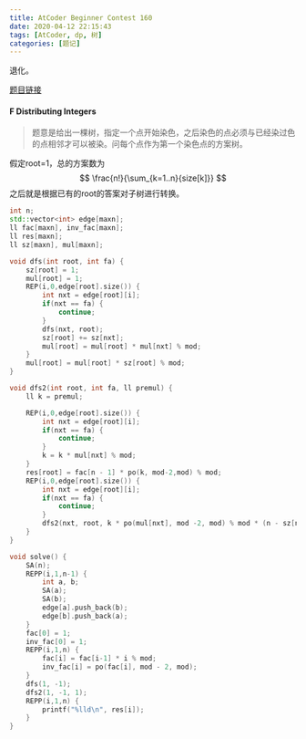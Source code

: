 ```yaml
---
title: AtCoder Beginner Contest 160
date: 2020-04-12 22:15:43
tags: [AtCoder, dp, 树]
categories: [题记]
---
```


退化。

<!--more-->

[题目链接](https://atcoder.jp/contests/abc160)

#### F Distributing Integers

> 题意是给出一棵树，指定一个点开始染色，之后染色的点必须与已经染过色的点相邻才可以被染。问每个点作为第一个染色点的方案树。

假定root=1，总的方案数为
$$
\frac{n!}{\sum_{k=1..n}{size[k]}}
$$
之后就是根据已有的root的答案对子树进行转换。

```C++
int n;
std::vector<int> edge[maxn];
ll fac[maxn], inv_fac[maxn];
ll res[maxn];
ll sz[maxn], mul[maxn];

void dfs(int root, int fa) {
    sz[root] = 1;
    mul[root] = 1;
    REP(i,0,edge[root].size()) {
        int nxt = edge[root][i];
        if(nxt == fa) {
            continue;
        }
        dfs(nxt, root);
        sz[root] += sz[nxt];
        mul[root] = mul[root] * mul[nxt] % mod;
    }
    mul[root] = mul[root] * sz[root] % mod;
}

void dfs2(int root, int fa, ll premul) {
    ll k = premul;

    REP(i,0,edge[root].size()) {
        int nxt = edge[root][i];
        if(nxt == fa) {
            continue;
        }
        k = k * mul[nxt] % mod;
    }
    res[root] = fac[n - 1] * po(k, mod-2,mod) % mod;
    REP(i,0,edge[root].size()) {
        int nxt = edge[root][i];
        if(nxt == fa) {
            continue;
        }
        dfs2(nxt, root, k * po(mul[nxt], mod -2, mod) % mod * (n - sz[nxt])%mod);
    }
}

void solve() {
    SA(n);
    REPP(i,1,n-1) {
        int a, b;
        SA(a);
        SA(b);
        edge[a].push_back(b);
        edge[b].push_back(a);
    }
    fac[0] = 1;
    inv_fac[0] = 1;
    REPP(i,1,n) {
        fac[i] = fac[i-1] * i % mod;
        inv_fac[i] = po(fac[i], mod - 2, mod);
    }
    dfs(1, -1);
    dfs2(1, -1, 1);
    REPP(i,1,n) {
        printf("%lld\n", res[i]);
    }
}
```

